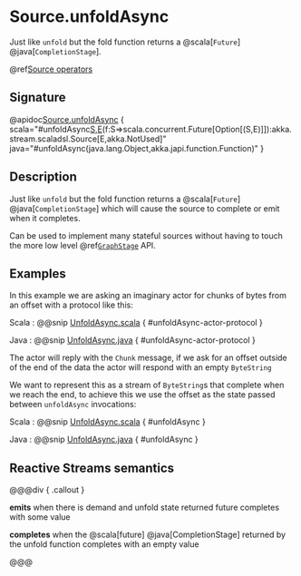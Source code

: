 # Source.unfoldAsync

Just like `unfold` but the fold function returns a @scala[`Future`] @java[`CompletionStage`].

@ref[Source operators](../index.md#source-operators)

## Signature

@apidoc[Source.unfoldAsync](Source$) { scala="#unfoldAsync[S,E](s:S)(f:S=&gt;scala.concurrent.Future[Option[(S,E)]]):akka.stream.scaladsl.Source[E,akka.NotUsed]" java="#unfoldAsync(java.lang.Object,akka.japi.function.Function)" }


## Description

Just like `unfold` but the fold function returns a @scala[`Future`] @java[`CompletionStage`] which will cause the source to
complete or emit when it completes.

Can be used to implement many stateful sources without having to touch the more low level @ref[`GraphStage`](../../stream-customize.md) API.

## Examples

In this example we are asking an imaginary actor for chunks of bytes from an offset with a protocol like this: 

Scala
:   @@snip [UnfoldAsync.scala](/akka-docs/src/test/scala/docs/stream/operators/source/UnfoldAsync.scala) { #unfoldAsync-actor-protocol }

Java
:   @@snip [UnfoldAsync.java](/akka-docs/src/test/java/jdocs/stream/operators/source/UnfoldAsync.java) { #unfoldAsync-actor-protocol }


The actor will reply with the `Chunk` message, if we ask for an offset outside of the end of the data the actor will respond with an empty `ByteString`

We want to represent this as a stream of `ByteString`s that complete when we reach the end, to achieve this we use the offset as the state passed between `unfoldAsync` invocations:

Scala
:   @@snip [UnfoldAsync.scala](/akka-docs/src/test/scala/docs/stream/operators/source/UnfoldAsync.scala) { #unfoldAsync }

Java
:   @@snip [UnfoldAsync.java](/akka-docs/src/test/java/jdocs/stream/operators/source/UnfoldAsync.java) { #unfoldAsync }


## Reactive Streams semantics

@@@div { .callout }

**emits** when there is demand and unfold state returned future completes with some value

**completes** when the @scala[future] @java[CompletionStage] returned by the unfold function completes with an empty value

@@@

